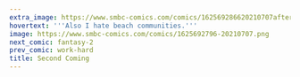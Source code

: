 ```yaml
---
extra_image: https://www.smbc-comics.com/comics/162569286620210707after.png
hovertext: '''Also I hate beach communities.'''
image: https://www.smbc-comics.com/comics/1625692796-20210707.png
next_comic: fantasy-2
prev_comic: work-hard
title: Second Coming
---
```


